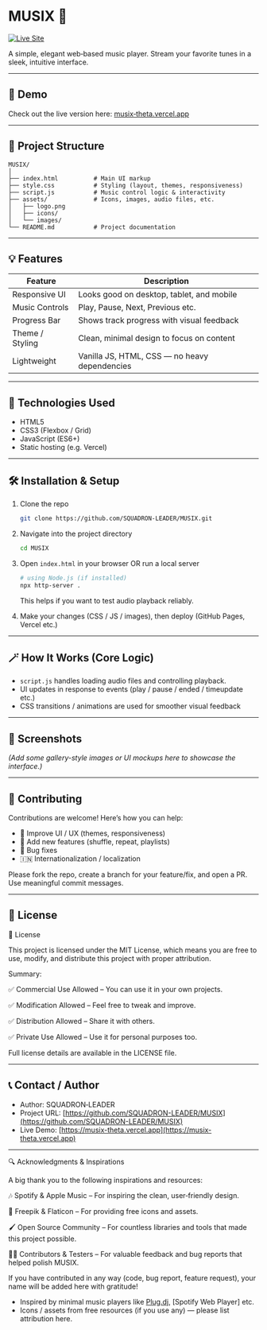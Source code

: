 # MUSIX 🎵

[![Live Site](https://img.shields.io/website?down_message=offline\&up_message=online\&url=https%3A%2F%2Fmusix-theta.vercel.app)](https://musix-theta.vercel.app)

A simple, elegant web‑based music player. Stream your favorite tunes in a sleek, intuitive interface.

---

## 🚀 Demo

Check out the live version here: [musix‑theta.vercel.app](https://musix-theta.vercel.app)

---

## 📂 Project Structure

```
MUSIX/
│
├── index.html          # Main UI markup
├── style.css           # Styling (layout, themes, responsiveness)
├── script.js           # Music control logic & interactivity
├── assets/             # Icons, images, audio files, etc.
│   ├── logo.png
│   ├── icons/
│   └── images/
└── README.md           # Project documentation
```

---

## 💡 Features

| Feature         | Description                                   |
| --------------- | --------------------------------------------- |
| Responsive UI   | Looks good on desktop, tablet, and mobile     |
| Music Controls  | Play, Pause, Next, Previous etc.              |
| Progress Bar    | Shows track progress with visual feedback     |
| Theme / Styling | Clean, minimal design to focus on content     |
| Lightweight     | Vanilla JS, HTML, CSS — no heavy dependencies |

---

## 🧰 Technologies Used

* HTML5
* CSS3 (Flexbox / Grid)
* JavaScript (ES6+)
* Static hosting (e.g. Vercel)

---

## 🛠️ Installation & Setup

1. Clone the repo

   ```bash
   git clone https://github.com/SQUADRON-LEADER/MUSIX.git
   ```

2. Navigate into the project directory

   ```bash
   cd MUSIX
   ```

3. Open `index.html` in your browser OR run a local server

   ```bash
   # using Node.js (if installed)
   npx http-server .
   ```

   This helps if you want to test audio playback reliably.

4. Make your changes (CSS / JS / images), then deploy (GitHub Pages, Vercel etc.)

---

## 🪄 How It Works (Core Logic)

* `script.js` handles loading audio files and controlling playback.
* UI updates in response to events (play / pause / ended / timeupdate etc.)
* CSS transitions / animations are used for smoother visual feedback

---

## 👀 Screenshots

*(Add some gallery-style images or UI mockups here to showcase the interface.)*

---

## 🤝 Contributing

Contributions are welcome! Here’s how you can help:

* 🎨 Improve UI / UX (themes, responsiveness)
* 🔧 Add new features (shuffle, repeat, playlists)
* 🐛 Bug fixes
* 🇮🇳 Internationalization / localization

Please fork the repo, create a branch for your feature/fix, and open a PR. Use meaningful commit messages.

---

## 📄 License

📄 License

This project is licensed under the MIT License, which means you are free to use, modify, and distribute this project with proper attribution.

Summary:

✅ Commercial Use Allowed – You can use it in your own projects.

✅ Modification Allowed – Feel free to tweak and improve.

✅ Distribution Allowed – Share it with others.

✅ Private Use Allowed – Use it for personal purposes too.

Full license details are available in the LICENSE file.

---

## 📞 Contact / Author

* Author: SQUADRON‑LEADER
* Project URL: [https://github.com/SQUADRON-LEADER/MUSIX](https://github.com/SQUADRON-LEADER/MUSIX)
* Live Demo: [https://musix-theta.vercel.app](https://musix-theta.vercel.app)

---
🔍 Acknowledgments & Inspirations

A big thank you to the following inspirations and resources:

🎶 Spotify & Apple Music – For inspiring the clean, user‑friendly design.

🎨 Freepik & Flaticon – For providing free icons and assets.

🖌️ Open Source Community – For countless libraries and tools that made this project possible.

👩‍💻 Contributors & Testers – For valuable feedback and bug reports that helped polish MUSIX.

If you have contributed in any way (code, bug report, feature request), your name will be added here with gratitude!
* Inspired by minimal music players like [Plug.dj](https://plug.dj), \[Spotify Web Player] etc.
* Icons / assets from free resources (if you use any) — please list attribution here.
